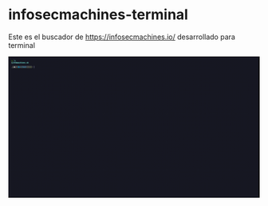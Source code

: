 # infosecmachines-terminal
Este es el buscador de https://infosecmachines.io/ desarrollado para terminal

![](img/poc1.gif)
